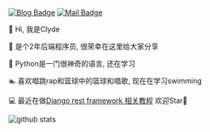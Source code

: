 [![Blog Badge](https://img.shields.io/badge/blog-15k%20pageview-brightgreen)](https://blog.csdn.net/weixin_51098806) 
[![Mail Badge](https://img.shields.io/badge/-tengxu.owen@gmail.com-c14438?style=flat-square&logo=Gmail&logoColor=white&link=mailto:tengxu.owen@gmail.com)](mailto:tengxu.owen@gmail.com)

👋 Hi, 我是Clyde

🔫 是个2年后端程序员, 很荣幸在这里给大家分享

🎉 Python是一门很神奇的语言, 还在学习

🏊 喜欢唱跳rap和篮球中的篮球和唱歌, 现在在学习swimming

💻 最近在做[Django rest framework 相关教程](https://github.com/Tengxu666/drf_pro) 欢迎Star🌟 

![github stats](https://github-readme-stats.vercel.app/api?username=Tengxu666&show_icons=true)
